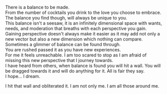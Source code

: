 There is a balance to be made.  
From the number of cocktails you drink to the love you choose to embrace.  
The balance you find though, will always be unique to you.  
This balance isn't a seesaw, it is an infinitely dimensional space with wants, needs, and moderation that breaths with each perspective you gain.  
Gaining perspective doesn't always make it easier as it may add not only a new vector but also a new dimension which nothing can compare.  
Sometimes a glimmer of balance can be found through.  
You are rushed passed it as you have new experiences.  
For me it feels unreachable. I am too scared to stop as I am afraid of missing this new perspective that I journey towards.  
I have heard from others, when balance is found you will hit a wall. You will be dragged towards it and will do anything for it. All is fair they say.  
I hope... I dream.


I hit that wall and obliterated it. I am not only me. I am all those around me.
